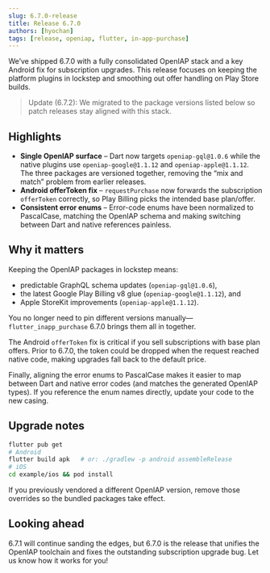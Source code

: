 ```yaml
---
slug: 6.7.0-release
title: Release 6.7.0
authors: [hyochan]
tags: [release, openiap, flutter, in-app-purchase]
---
```


We’ve shipped 6.7.0 with a fully consolidated OpenIAP stack and a key Android
fix for subscription upgrades. This release focuses on keeping the platform
plugins in lockstep and smoothing out offer handling on Play Store builds.

> Update (6.7.2): We migrated to the package versions listed below so patch releases stay aligned with this stack.

## Highlights

- **Single OpenIAP surface** – Dart now targets `openiap-gql@1.0.6` while the
  native plugins use `openiap-google@1.1.12` and `openiap-apple@1.1.12`. The
  three packages are versioned together, removing the “mix and match” problem
  from earlier releases.
- **Android offerToken fix** – `requestPurchase` now forwards the subscription
  `offerToken` correctly, so Play Billing picks the intended base plan/offer.
- **Consistent error enums** – Error-code enums have been normalized to
  PascalCase, matching the OpenIAP schema and making switching between Dart and
  native references painless.

## Why it matters

Keeping the OpenIAP packages in lockstep means:

- predictable GraphQL schema updates (`openiap-gql@1.0.6`),
- the latest Google Play Billing v8 glue (`openiap-google@1.1.12`), and
- Apple StoreKit improvements (`openiap-apple@1.1.12`).

You no longer need to pin different versions manually—`flutter_inapp_purchase`
6.7.0 brings them all in together.

The Android `offerToken` fix is critical if you sell subscriptions with base
plan offers. Prior to 6.7.0, the token could be dropped when the request reached
native code, making upgrades fall back to the default price.

Finally, aligning the error enums to PascalCase makes it easier to map between
Dart and native error codes (and matches the generated OpenIAP types). If you
reference the enum names directly, update your code to the new casing.

## Upgrade notes

```bash
flutter pub get
# Android
flutter build apk   # or: ./gradlew -p android assembleRelease
# iOS
cd example/ios && pod install
```

If you previously vendored a different OpenIAP version, remove those overrides
so the bundled packages take effect.

## Looking ahead

6.7.1 will continue sanding the edges, but 6.7.0 is the release that unifies the
OpenIAP toolchain and fixes the outstanding subscription upgrade bug. Let us
know how it works for you!
